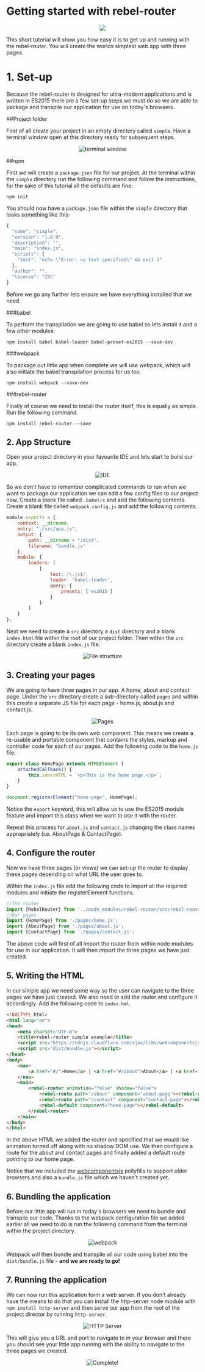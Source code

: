 # Getting started with rebel-router

<div align="center"><img src="http://i.imgur.com/8CPaGEG.png"></div>

This short tutorial will show you how easy it is to get up and running with the rebel-router. You will create the worlds simplest web app with three pages.

# 1. Set-up

Because the rebel-router is designed for ultra-modern applications and is written in ES2015 there are a few set-up steps we must do so we are able to package and transpile our application for use on today's browsers.

##Project folder

First of all create your project in an empty directory called `simple`. Have a terminal window open at this directory ready for subsequent steps.

<div align="center">
<img src="http://i.imgur.com/WlrAL3p.png" alt="terminal window" />
</div>

##npm

First we will create a `package.json` file for our project. At the terminal within the `simple` directory run the following command and follow the instructions, for the sake of this tutorial all the defaults are fine:

`npm init`

You should now have a `package.json` file within the `simple` directory that looks something like this:

```javascript
{
  "name": "simple",
  "version": "1.0.0",
  "description": "",
  "main": "index.js",
  "scripts": {
    "test": "echo \"Error: no test specified\" && exit 1"
  },
  "author": "",
  "license": "ISC"
}

```

Before we go any further lets ensure we have everything installed that we need.

###babel

To perform the transpilation we are going to use babel so lets install it and a few other modules:

`npm install babel babel-loader babel-preset-es2015 --save-dev`

###webpack

To package out little app when complete we will use webpack, which will also initiate the babel transpilation process for us too.

`npm install webpack --save-dev`

###rebel-router

Finally of course we need to install the router itself, this is equally as simple. Run the following command.

`npm install rebel-router --save`

## 2. App Structure

Open your project directory in your favourite IDE and lets start to build our app.

<div align="center">
<img src="http://i.imgur.com/DluAa1S.png" alt="IDE" />
</div>

So we don't have to remember complicated commands to run when we want to package our application we can add a few config files to our project now. Create a blank file called `.babelrc` and add the following contents. Create a blank file called `webpack.config.js` and add the following contents.

```javascript
module.exports = {
    context: __dirname,
    entry: "./src/app.js",
    output: {
        path: __dirname + "/dist",
        filename: "bundle.js"
    },
    module: {
        loaders: [
            {
                test: /\.js$/,
                loader: 'babel-loader',
                query: {
                    presets: ['es2015']
                }
            }
        ]
    }
};

```

Next we need to create a `src` directory a `dist` directory and a blank `index.html` file within the root of our project folder. Then within the `src` directory create a blank `index.js` file.

<div align="center">
<img src="http://i.imgur.com/3S4ylyL.png" alt="File structure" />
</div>

## 3. Creating your pages

We are going to have three pages in our app. A home, about and contact page. Under the `src` directory create a sub-directory called `pages` and within this create a separate JS file for each page - home.js, about.js and contact.js.

<div align="center">
<img src="http://i.imgur.com/b8ZVo6K.png" alt="Pages" />
</div>

Each page is going to be its own web component. This means we create a re-usable and portable component that contains the styles, markup and controller code for each of our pages. Add the following code to the `home.js` file.

```javascript
export class HomePage extends HTMLElement {
    attachedCallback() {
        this.innerHTML = `<p>This is the home page.</p>`;
    }
}

document.registerElement("home-page", HomePage);
```

Notice the `export` keyword, this will allow us to use the ES2015 module feature and import this class when we want to use it with the router.

Repeat this process for `about.js` and `contact.js` changing the class names appropriately (i.e. AboutPage & ContactPage).

## 4. Configure the router

Now we have three pages (or views) we can set-up the router to display these pages depending on what URL the user goes to.

Within the `index.js` file add the following code to import all the required modules and initiate the registerElement functions.

```javascript
//The router
import {RebelRouter} from '../node_modules/rebel-router/src/rebel-router.js';
//Our pages
import {HomePage} from './pages/home.js';
import {AboutPage} from './pages/about.js';
import {ContactPage} from './pages/contact.js';
```

The above code will first of all import the router from within node modules for use in our application. It will then import the three pages we have just created.

## 5. Writing the HTML

In our simple app we need some way so the user can navigate to the three pages we have just created. We also need to add the router and configure it accordingly. Add the following code to `index.hml`.

```html
<!DOCTYPE html>
<html lang="en">
<head>
    <meta charset="UTF-8">
    <title>rebel-router simple example</title>
    <script src="https://cdnjs.cloudflare.com/ajax/libs/webcomponentsjs/0.7.22/webcomponents.min.js"></script>
    <script src="dist/bundle.js"></script>
</head>
<body>
    <nav>
        <a href="#/">Home</a> | <a href="#/about">About</a> | <a href="#/contact">Contact</a>
    </nav>
    <main>
        <rebel-router animation="false" shadow="false">
            <rebel-route path="/about" component="about-page"></rebel-route>
            <rebel-route path="/contact" component="contact-page"></rebel-route>
            <rebel-default component="home-page"></rebel-default>
        </rebel-router>
    </main>
</body>
</html>
```

In the above HTML we added the router and specified that we would like animation turned off along with no shadow DOM use. We then configure a route for the about and contact pages and finally added a default route pointing to our home page.

Notice that we included the [webcomponentsjs](https://github.com/webcomponents/webcomponentsjs) pollyfills to support older browsers and also a `bundle.js` file which we haven't created yet.

## 6. Bundling the application

Before our little app will run in today's browsers we need to bundle and transpile our code. Thanks to the webpack configuration file we added earlier all we need to do is run the following command from the terminal within the project directory.

<div align="center">
<img src="http://i.imgur.com/llJRHDo.png" alt="webpack" />
</div>

Webpack will then bundle and transpile all our code using babel into the `dist/bundle.js` file - **and we are ready to go!**

## 7. Running the application

We can now run this application form a web server. If you don't already have the means to do that you can install the http-server node module with `npm install http-server` and then serve our app from the root of the project director by running `http-server`.

<div align="center">
<img src="http://i.imgur.com/lyfJruu.png" alt="HTTP Server" />
</div>

This will give you a URL and port to navigate to in your browser and there you should see your little app running with the ability to navigate to the three pages we created.

<div align="center">
<img src="http://i.imgur.com/7FfyGfV.gif" alt="Complete!" />
</div>